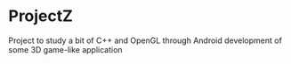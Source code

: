 # ProjectZ

Project to study a bit of C++ and OpenGL through Android development of some 3D game-like application
